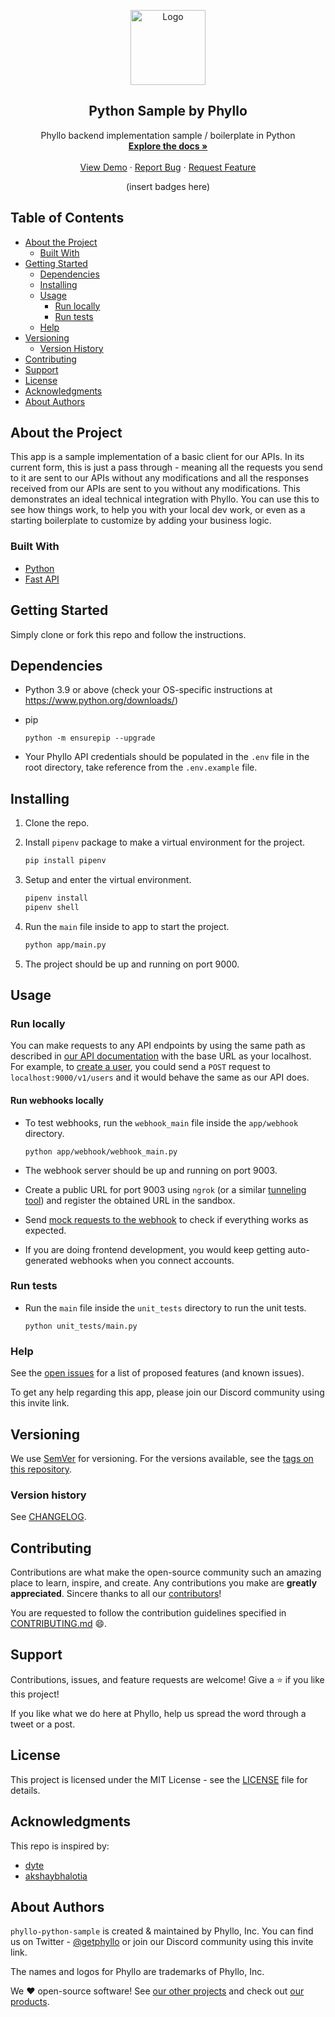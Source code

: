 <!-- PROJECT LOGO -->
<p align="center">
  <a href="https://getphyllo.com">
    <img src="https://uploads-ssl.webflow.com/624eb8b8eb3aed6e1e68a7d2/625017e821a753ee6ea97551_Group%2048095812.svg" alt="Logo" width="120">
  </a>

  <h2 align="center">Python Sample by Phyllo</h2>
  <p align="center">
    Phyllo backend implementation sample / boilerplate in Python
    <br />
    <a href=""><strong>Explore the docs »</strong></a>
    <br />
    <br />
    <a href="https://demo.getphyllo.com">View Demo</a>
    ·
    <a href="https://github.com/getphyllo/phyllo-python-sample/issues">Report Bug</a>
    ·
    <a href="https://github.com/getphyllo/phyllo-python-sample/issues">Request Feature</a>
  </p>
</p>

<div align="center">(insert badges here)</div>

<!-- TABLE OF CONTENTS -->

## Table of Contents

- [About the Project](#about-the-project)
  - [Built With](#built-with)
- [Getting Started](#getting-started)
  - [Dependencies](#dependencies)
  - [Installing](#installing)
  - [Usage](#usage)
    - [Run locally](#run-project-locally)
    - [Run tests](#run-tests)
  - [Help](#help)
- [Versioning](#versioning)
  - [Version History](#version-history)
- [Contributing](#contributing)
- [Support](#support)
- [License](#license)
- [Acknowledgments](#acknowledgments)
- [About Authors](#about-authors)

<!-- ABOUT THE PROJECT -->

## About the Project

This app is a sample implementation of a basic client for our APIs. In its current form, this is just a pass through - meaning all the requests you send to it are sent to our APIs without any modifications and all the responses received from our APIs are sent to you without any modifications. This demonstrates an ideal technical integration with Phyllo. You can use this to see how things work, to help you with your local dev work, or even as a starting boilerplate to customize by adding your business logic.

### Built With

- [Python](https://www.python.org/)
- [Fast API](https://fastapi.tiangolo.com/)

<!-- GETTING STARTED -->

## Getting Started

Simply clone or fork this repo and follow the instructions.

## Dependencies

- Python 3.9 or above (check your OS-specific instructions at https://www.python.org/downloads/)
- pip

  ```
  python -m ensurepip --upgrade
  ```

- Your Phyllo API credentials should be populated in the `.env` file in the root directory, take reference from the `.env.example` file.

## Installing

1. Clone the repo.
2. Install `pipenv` package to make a virtual environment for the project.

   ```sh
   pip install pipenv
   ```

3. Setup and enter the virtual environment.

   ```sh
   pipenv install
   pipenv shell
   ```

4. Run the `main` file inside to app to start the project.

   ```sh
   python app/main.py
   ```

5. The project should be up and running on port 9000.

## Usage

### Run locally

You can make requests to any API endpoints by using the same path as described in [our API documentation](https://docs.getphyllo.com/docs/api-reference/api/ref) with the base URL as your localhost. For example, to [create a user](https://docs.getphyllo.com/docs/api-reference/api/ref/operations/create-a-v-1-user), you could send a `POST` request to `localhost:9000/v1/users` and it would behave the same as our API does.

#### Run webhooks locally

- To test webhooks, run the `webhook_main` file inside the `app/webhook` directory.

  ```
  python app/webhook/webhook_main.py
  ```

- The webhook server should be up and running on port 9003.
- Create a public URL for port 9003 using `ngrok` (or a similar [tunneling tool](https://github.com/anderspitman/awesome-tunneling)) and register the obtained URL in the sandbox.
- Send [mock requests to the webhook](https://docs.getphyllo.com/docs/api-reference/api/ref/operations/create-a-v-1-webhook-send) to check if everything works as expected.
- If you are doing frontend development, you would keep getting auto-generated webhooks when you connect accounts.

### Run tests

- Run the `main` file inside the `unit_tests` directory to run the unit tests.

  ```
  python unit_tests/main.py
  ```

### Help

See the [open issues](https://github.com/getphyllo/phyllo-python-sample/issues) for a list of proposed features (and known issues).

To get any help regarding this app, please join our Discord community using this invite link.

<!-- CHANGELOG -->

## Versioning

We use [SemVer](https://semver.org/) for versioning. For the versions available, see the [tags on this repository](https://github.com/getphyllo/phyllo-python-sample/tags).

### Version history

See [CHANGELOG](./CHANGELOG.md).

<!-- CONTRIBUTING -->

## Contributing

Contributions are what make the open-source community such an amazing place to learn, inspire, and create. Any contributions you make are **greatly appreciated**. Sincere thanks to all our [contributors](https://github.com/getphyllo/phyllo-python-sample/graphs/contributors)!

You are requested to follow the contribution guidelines specified in [CONTRIBUTING.md](./CONTRIBUTING.md) :smile:.

## Support

Contributions, issues, and feature requests are welcome!
Give a ⭐️ if you like this project!

If you like what we do here at Phyllo, help us spread the word through a tweet or a post.

<!-- LICENSE -->

## License

This project is licensed under the MIT License - see the [LICENSE](./LICENSE) file for details.

## Acknowledgments

This repo is inspired by:

- [dyte](https://github.com/dyte-in/backend-sample-app)
- [akshaybhalotia](https://github.com/akshaybhalotia/readme-template)

## About Authors

`phyllo-python-sample` is created & maintained by Phyllo, Inc. You can find us on Twitter - [@getphyllo](https://twitter.com/getphyllo) or join our Discord community using this invite link.

The names and logos for Phyllo are trademarks of Phyllo, Inc.

We :heart: open-source software! See [our other projects](https://github.com/getphyllo) and check out [our products](https://getphyllo.com).
